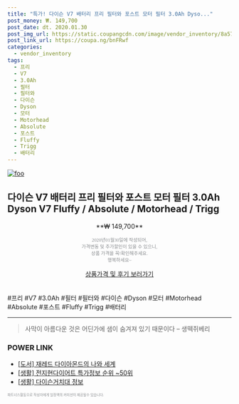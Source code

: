 ```yaml
--- 
title: "특가! 다이슨 V7 배터리 프리 필터와 포스트 모터 필터 3.0Ah Dyso..." 
post_money: ₩. 149,700 
post_date: dt. 2020.01.30 
post_img_url: https://static.coupangcdn.com/image/vendor_inventory/8a57/3f3016faa892063ef26b0b7d3717fbb53ed2bf32aad11ca09ed0131e93d4.jpg 
post_link_url: https://coupa.ng/bnFRwf 
categories: 
  - vendor_inventory 
tags: 
  - 프리 
  - V7 
  - 3.0Ah 
  - 필터 
  - 필터와 
  - 다이슨 
  - Dyson 
  - 모터 
  - Motorhead 
  - Absolute 
  - 포스트 
  - Fluffy 
  - Trigg 
  - 배터리 
--- 
```

[![foo](https://static.coupangcdn.com/image/vendor_inventory/8a57/3f3016faa892063ef26b0b7d3717fbb53ed2bf32aad11ca09ed0131e93d4.jpg)](https://coupa.ng/bnFRwf) 

## 다이슨 V7 배터리 프리 필터와 포스트 모터 필터 3.0Ah Dyson V7 Fluffy / Absolute / Motorhead / Trigg 
<p style="text-align: center;">**₩ 149,700**</p> 
<p style="text-align: center;"><span style="color: #898c8f; font-family: Georgia,Times,serif; font-size: 0.75em;">2020년01월30일에 작성되어, <br>가격변동 및 추가할인이 있을 수 있으니,<br> 상품 가격을 꼭!확인해주세요.<br>행복하세요~</span> 
</p>	 
<div markdown="0" style="text-align: center;"><a href="https://coupa.ng/bnFRwf" class="btn btn--success">상품가격 및 후기 보러가기</a></div> 
<br><br> 
  #프리 #V7 #3.0Ah #필터 #필터와 #다이슨 #Dyson #모터 #Motorhead #Absolute #포스트 #Fluffy #Trigg #배터리 
<hr> 

> 사막이 아름다운 것은 어딘가에 샘이 숨겨져 있기 때문이다 – 생떽쥐베리 


### POWER LINK

* <a href="https://blog.naver.com/sakai111/221784620620" target="_blank">[도서] 재레드 다이아몬드의 나와 세계</a>
* <a href="https://blog.naver.com/sakai111/221781292871" target="_blank"> [생활] 전지현다이어트 특가정보 순위 ~50위</a>
* <a href="https://blog.naver.com/santokki14/221774796547" target="_blank"> [생활] 다이슨거치대 정보 </a>

<span style="color: #898c8f; font-family: Georgia,Times,serif; font-size: 0.55em;">파트너스활동으로 작성자에게 일정액의 커미션이 제공될수 있습니다.</span> 
